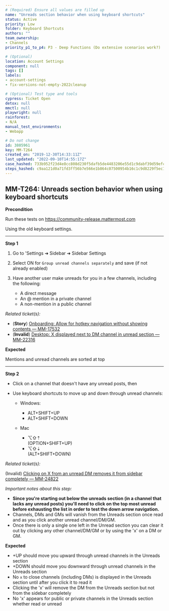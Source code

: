 ```yaml
---
# (Required) Ensure all values are filled up
name: "Unreads section behavior when using keyboard shortcuts"
status: Active
priority: Low
folder: Keyboard Shortcuts
authors: ""
team_ownership: 
- Channels
priority_p1_to_p4: P3 - Deep Functions (Do extensive scenarios work?)

# (Optional)
location: Account Settings
component: null
tags: []
labels: 
- account-settings
- fix-versions-not-empty-2022cleanup

# (Optional) Test type and tools
cypress: Ticket Open
detox: null
mmctl: null
playwright: null
rainforest: 
- N/A
manual_test_environments: 
- Webapp

# Do not change
id: 3805961
key: MM-T264
created_on: "2019-12-30T14:33:11Z"
last_updated: "2022-09-10T14:55:17Z"
case_hashed: 733b952f23d4e8cc808d230f5dafb5de4483206e55d1c9dabf39d59efceb7594ea560cf5b196768cd9e5a3ae078a193b
steps_hashed: c9aa121d0a71fd3ff56b7e566e1b864c07500954b16c1c9d8229f5ec1ee34a7bb142e0513c7a2fde72e11e2433ce3052
---
```


<!-- (Auto-generated) Based on frontmatter's "key" and "name" -->

## MM-T264: Unreads section behavior when using keyboard shortcuts

**Precondition**

Run these tests on <https://community-release.mattermost.com>

Using the old keyboard settings.

---

**Step 1**

1. Go to 'Settings ➜ Sidebar ➜ Sidebar Settings

2. Select ON for `Group unread channels separately` and save (if not already enabled)

3. Have another user make unreads for you in a few channels, including the following:

   - A direct message
   - An @ mention in a private channel
   - A non-mention in a public channel

_Related ticket(s):_

- (**Story**) [Onboarding: Allow for hotkey navigation without showing contents — MM-17532](https://mattermost.atlassian.net/browse/MM-17532)
- (**Invalid**) [Desktop: X displayed next to DM channel in unread section — MM-22316](https://mattermost.atlassian.net/browse/MM-22316)

**Expected**

Mentions and unread channels are sorted at top

---

**Step 2**

- Click on a channel that doesn't have any unread posts, then

- Use keyboard shortcuts to move up and down through unread channels:

  - Windows:

    - ALT+SHIFT+UP
    - ALT+SHIFT+DOWN

  - Mac

    - ⌥⇧⇡
      \
      (OPTION+SHIFT+UP)
    - ⌥⇧⇣
      \
      (ALT+SHIFT+DOWN)

_Related ticket(s):_

(Invalid) [Clicking on X from an unread DM removes it from sidebar completely — MM-24822](https://mattermost.atlassian.net/browse/MM-24822)

_Important notes about this step:_

- **Since you're starting out below the unreads section (in a channel that lacks any unread posts) you'll need to click on the top most unread before exhausting the list in order to test the down arrow navigation.**
- Channels, DMs and GMs will vanish from the Unreads section once read and as you click another unread channel/DM/GM.
- Once there is only a single one left in the Unread section you can clear it out by clicking any other channel/DM/GM or by using the 'x' on a DM or GM.

**Expected**

- \+UP should move you upward through unread channels in the Unreads section
- \+DOWN should move you downward through unread channels in the Unreads section
- No `x` to close channels (including DMs) is displayed in the Unreads section until after you click it to read it
- Clicking the 'x' will remove the DM from the Unreads section but not from the sidebar completely
- No 'x' appears for public or private channels in the Unreads section whether read or unread
